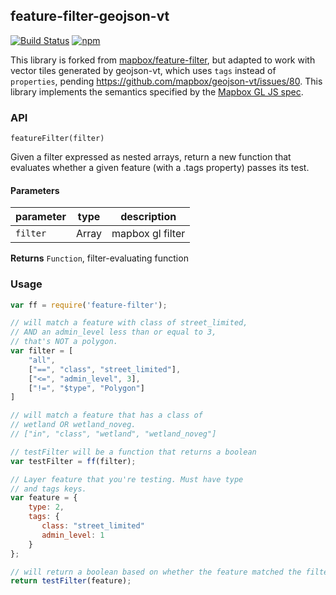 ## feature-filter-geojson-vt

[![Build Status](https://travis-ci.com/digidem/feature-filter-geojson-vt.svg?branch=master)](https://travis-ci.com/digidem/feature-filter-geojson-vt)
[![npm](https://img.shields.io/npm/v/feature-filter-geojson-vt.svg)](https://www.npmjs.com/package/feature-filter-geojson-vt)

This library is forked from [mapbox/feature-filter](https://github.com/mapbox/feature-filter), but adapted to work with vector tiles generated by geojson-vt, which uses `tags` instead of `properties`, pending https://github.com/mapbox/geojson-vt/issues/80. This library implements the semantics specified by the [Mapbox GL JS spec](https://www.mapbox.com/mapbox-gl-style-spec/#filter).

### API

`featureFilter(filter)`

Given a filter expressed as nested arrays, return a new function
that evaluates whether a given feature (with a .tags property)
passes its test.

#### Parameters

| parameter | type  | description      |
| --------- | ----- | ---------------- |
| `filter`  | Array | mapbox gl filter |

**Returns** `Function`, filter-evaluating function

### Usage

``` javascript
var ff = require('feature-filter');

// will match a feature with class of street_limited,
// AND an admin_level less than or equal to 3,
// that's NOT a polygon.
var filter = [
    "all",
    ["==", "class", "street_limited"],
    ["<=", "admin_level", 3],
    ["!=", "$type", "Polygon"]
]

// will match a feature that has a class of
// wetland OR wetland_noveg.
// ["in", "class", "wetland", "wetland_noveg"]

// testFilter will be a function that returns a boolean
var testFilter = ff(filter);

// Layer feature that you're testing. Must have type
// and tags keys.
var feature = {
    type: 2,
    tags: {
       class: "street_limited"
       admin_level: 1
    }
};

// will return a boolean based on whether the feature matched the filter
return testFilter(feature);
```
